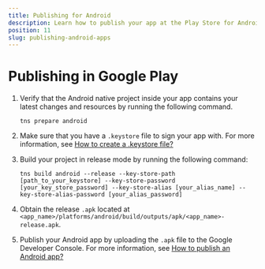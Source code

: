 ```yaml
---
title: Publishing for Android
description: Learn how to publish your app at the Play Store for Android users.
position: 11
slug: publishing-android-apps
---
```


# Publishing in Google Play

 1. Verify that the Android native project inside your app contains your latest changes and resources by running the following command.
 
     ```
     tns prepare android
     ```
 2. Make sure that you have a `.keystore` file to sign your app with. For more information, see [How to create  a .keystore file?](http://developer.android.com/tools/publishing/app-signing.html#signing-manually)
 3. Build your project in release mode by running the following command:
 
    ```
    tns build android --release --key-store-path [path_to_your_keystore] --key-store-password [your_key_store_password] --key-store-alias [your_alias_name] --key-store-alias-password [your_alias_password] 
    ```
 4. Obtain the release `.apk` located at `<app_name>/platforms/android/build/outputs/apk/<app_name>-release.apk`.
 5. Publish your Android app by uploading the `.apk` file to the Google Developer Console. For more information, see [How to publish an Android app?](http://developer.android.com/distribute/googleplay/start.html)
 